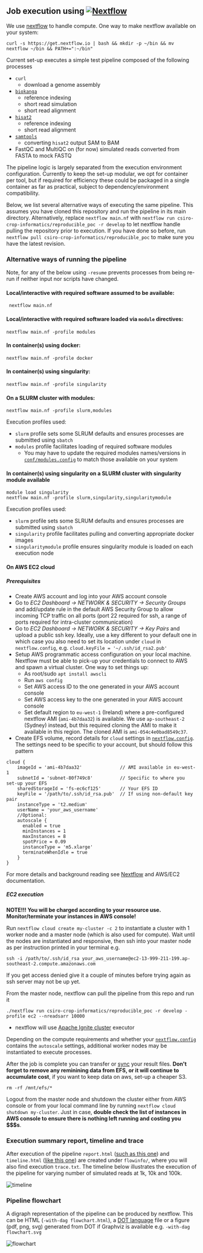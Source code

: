 Job execution using [![Nextflow](https://www.nextflow.io/img/nextflow2014_no-bg.png)](https://www.nextflow.io/)
--------------------------------------------------------

We use [nextflow](https://www.nextflow.io/) to handle compute. One way to make nextflow available on your system: 

`curl -s https://get.nextflow.io | bash && mkdir -p ~/bin && mv nextflow ~/bin && PATH+=":~/bin"`

Current set-up executes a simple test pipeline composed of the following processes

* `curl` 
  * download a genome assembly
* [`biokanga`](https://github.com/csiro-crop-informatics/biokanga) 
  * reference indexing 
  * short read simulation
  * short read alignment 
* [`hisat2`](https://ccb.jhu.edu/software/hisat2/)
  * reference indexing
  * short read alignment
* [`samtools`](http://www.htslib.org/) 
  * converting `hisat2` output SAM to BAM
* FastQC and MultiQC on (for now) simulated reads converted from FASTA to mock FASTQ


The pipeline logic is largely separated from the execution environment configuration. 
Currently to keep the set-up modular, we opt for container per tool, but if required for efficiency these could be packaged in a single container as far as practical, subject to dependency/environment compatibility.

Below, we list several alternative ways of executing the same pipeline. This assumes you have cloned this repository and run the pipeline in its main directory. Alternatively, replace `nextflow main.nf` with `nextflow run csiro-crop-informatics/reproducible_poc -r develop` to let nextflow handle pulling the repository prior to execution. If you have done so before, run `nextflow pull csiro-crop-informatics/reproducible_poc` to make sure you have the latest revision. 

### Alternative ways of running the pipeline

Note, for any of the below using `-resume` prevents processes from being re-run if neither input nor scripts have changed.

#### Local/interactive with required software assumed to be available:

``` nextflow main.nf```

#### Local/interactive with required software loaded via `module` directives:

```nextflow main.nf -profile modules```

#### In container(s) using docker:

```nextflow main.nf -profile docker```

<!--Note that this option may cause permissions-based errors, things are -->
<!--much more straightforward with singularity - see below.-->


#### In container(s) using singularity:

```nextflow main.nf -profile singularity```

#### On a SLURM cluster with modules:

```nextflow main.nf -profile slurm,modules```

Execution profiles used: 

* `slurm` profile sets some SLRUM defaults and ensures processes are submitted using `sbatch`
* `modules` profile facilitates loading of required software modules
  * You may have to update the required modules names/versions in [`conf/modules.config`](conf/modules.config) to match those available on your system

#### In container(s) using singularity on a SLURM cluster with singularity module available

```
module load singularity
nextflow main.nf -profile slurm,singularity,singularitymodule
```

Execution profiles used:

* `slurm` profile sets some SLRUM defaults and ensures processes are submitted using `sbatch`
* `singularity` profile facilitates pulling and converting appropriate docker images 
* `singularitymodule` profile ensures singularity module is loaded on each execution node


#### On AWS EC2 cloud 



##### Prerequisites

* Create AWS account and log into your AWS account console
* Go to *EC2 Dashboard -> NETWORK & SECURITY -> Security Groups* and add/update rule in the default AWS Security Group to allow incoming TCP traffic on all ports (port 22 required for ssh, a range of ports required for intra-cluster communication)
* Go to *EC2 Dashboard -> NETWORK & SECURITY -> Key Pairs* and upload a public ssh key. Ideally, use a key different to your default one in which case you also need to set its location under `cloud` in `nextflow.config`, e.g. `cloud.keyFile = '~/.ssh/id_rsa2.pub'`
* Setup AWS programmatic access configuration on your local machine. Nextflow must be able to pick-up your credentials to connect to AWS and spawn a virtual cluster. One way to set things up:
  * As root/sudo `apt install awscli`
  * Run `aws config`
  * Set AWS access ID to the one generated in your AWS account console 
  * Set AWS access key to the one generated in your AWS account console 
  * Set default region to `eu-west-1` (Ireland) where a pre-configured nextflow AMI (`ami-4b7daa32`) is available. We use `ap-southeast-2` (Sydney) instead, but this required cloning the AMI to make it available in this region. The cloned AMI is `ami-054c4e0bad8549c37`.
* Create EFS volume, record details for `cloud` settings in [`nextflow.config`](nextflow.config). The settings need to be specific to your account, but should follow this pattern

```
cloud {
    imageId = 'ami-4b7daa32'              // AMI available in eu-west-1
    subnetId = 'subnet-80f749c8'          // Specific to where you set-up your EFS
    sharedStorageId = 'fs-ec6cf125'       // Your EFS ID
    keyFile = '/path/to/.ssh/id_rsa.pub'  // If using non-default key pair
    instanceType = 't2.medium'
    userName = 'your_aws_username'
    //Optional:
    autoscale {
      enabled = true
      minInstances = 1
      maxInstances = 8
      spotPrice = 0.09 
      instanceType = 'm5.xlarge'
      terminateWhenIdle = true
    }
}
```

For more details and background reading see [Nextflow](https://www.nextflow.io/docs/latest/config.html#scope-cloud) and AWS/EC2 documentation.

##### EC2 execution

**NOTE!!! You will be charged according to your resource use. Monitor/terminate your instances in AWS console!**

Run `nextflow cloud create my-cluster -c 2` to instantiate a cluster with 1 worker node and a master node (which is also used for compute). Wait until the nodes are instantiated and responsive, then ssh into your master node as per instruction printed in your terminal e.g. 

```
ssh -i /path/to/.ssh/id_rsa your_aws_username@ec2-13-999-211-199.ap-southeast-2.compute.amazonaws.com
```

If you get access denied give it a couple of minutes before trying again as ssh server may not be up yet. 

From the master node, nextflow can pull the pipeline from this repo and run it

```
./nextflow run csiro-crop-informatics/reproducible_poc -r develop -profile ec2 --nreadsarr 10000
```

* nextflow will use [Apache Ignite cluster](https://apacheignite.readme.io/v1.0/docs/cluster) executor

Depending on the compute requirements and whether your [`nextflow.config`](nextflow.config) contains the `autoscale` settings, additional worker nodes may be instantiated to execute processes. 
<!--Given current resource and input settings, an additional `m4.large` instance is added to the cluster.-->

After the job is complete you can transfer or [sync](https://docs.aws.amazon.com/efs/latest/ug/gs-step-four-sync-files.html) your result files. **Don't forget to remove any reminining data from EFS, or it will continue to accumulate cost**, if you want to keep data on aws, set-up a cheaper S3.

```
rm -rf /mnt/efs/*
```

Logout from the master node and shutdown the cluster either from AWS console or from your local command line by running `nextflow cloud shutdown my-cluster`. Just in case, **double check the list of instances in AWS console to ensure there is nothing left running and costing you $$$s**.


### Execution summary report, timeline and trace

After execution of the pipeline `report.html` ([such as this one](https://rsuchecki.github.io/reproducible.github.io/report.html)) and `timeline.html` ([like this one](https://rsuchecki.github.io/reproducible.github.io/timeline.html)) are created under `flowinfo/`, where you will also find execution `trace.txt`. 
The timeline below illustrates the execution of the pipeline for varying number of simulated reads at 1k, 10k and 100k.

![timeline](doc/timeline.png)

### Pipeline flowchart

A digraph representation of the pipeline can be produced by nextflow. This can be HTML (`-with-dag flowchart.html`), a [DOT language](https://www.graphviz.org/doc/info/lang.html) file or a figure (pdf, png, svg) generated from DOT if Graphviz is available e.g. `-with-dag flowchart.svg` 

![flowchart](doc/flowchart.svg)


